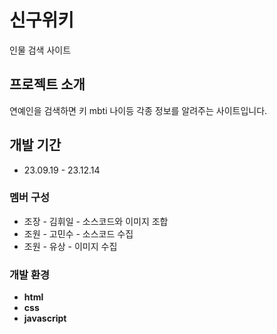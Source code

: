 # 신구위키
인물 검색 사이트

## 프로젝트 소개
연예인을 검색하면 키 mbti 나이등 각종 정보를 알려주는 사이트입니다.

## 개발 기간
* 23.09.19 - 23.12.14

### 멤버 구성
- 조장 - 김휘일 - 소스코드와 이미지 조합
- 조원 - 고민수 - 소스코드 수집
- 조원 - 유상 - 이미지 수집

### 개발 환경
- **html**
- **css**
- **javascript**
